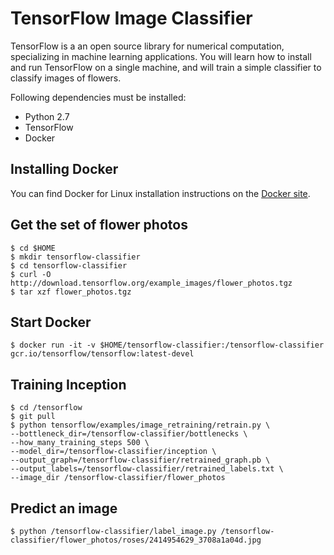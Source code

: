 # TensorFlow Image Classifier
TensorFlow is a an open source library for numerical computation, specializing in machine learning applications. You will learn how to install and run TensorFlow on a single machine, and will train a simple classifier to classify images of flowers.

Following dependencies must be installed:
- Python 2.7
- TensorFlow
- Docker

## Installing Docker
You can find Docker for Linux installation instructions on the [Docker site](https://docs.docker.com/engine/installation/).

## Get the set of flower photos
```
$ cd $HOME
$ mkdir tensorflow-classifier
$ cd tensorflow-classifier
$ curl -O http://download.tensorflow.org/example_images/flower_photos.tgz
$ tar xzf flower_photos.tgz
```

## Start Docker
```
$ docker run -it -v $HOME/tensorflow-classifier:/tensorflow-classifier gcr.io/tensorflow/tensorflow:latest-devel
```

## Training Inception
```
$ cd /tensorflow
$ git pull
$ python tensorflow/examples/image_retraining/retrain.py \
--bottleneck_dir=/tensorflow-classifier/bottlenecks \
--how_many_training_steps 500 \
--model_dir=/tensorflow-classifier/inception \
--output_graph=/tensorflow-classifier/retrained_graph.pb \
--output_labels=/tensorflow-classifier/retrained_labels.txt \
--image_dir /tensorflow-classifier/flower_photos
```

## Predict an image
```
$ python /tensorflow-classifier/label_image.py /tensorflow-classifier/flower_photos/roses/2414954629_3708a1a04d.jpg
```
